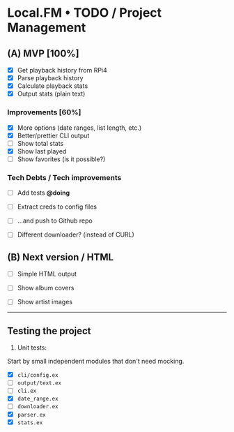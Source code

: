 # Local.FM • TODO / Project Management


## (A) MVP [100%]

- [x] Get playback history from RPi4
- [x] Parse playback history
- [x] Calculate playback stats
- [x] Output stats (plain text)

### Improvements [60%]

- [x] More options (date ranges, list length, etc.)
- [x] Better/prettier CLI output
- [ ] Show total stats
- [x] Show last played
- [ ] Show favorites (is it possible?)

### Tech Debts / Tech improvements

- [ ] Add tests __@doing__
- [ ] Extract creds to config files
- [ ] ...and push to Github repo
- [ ] Different downloader? (instead of CURL)


## (B) Next version / HTML

- [ ] Simple HTML output
- [ ] Show album covers
- [ ] Show artist images


- - -

## Testing the project

1. Unit tests:

Start by small independent modules that don't need mocking.

- [x] `cli/config.ex`
- [ ] `output/text.ex`
- [ ] `cli.ex`
- [x] `date_range.ex`
- [ ] `downloader.ex`
- [x] `parser.ex`
- [x] `stats.ex`
